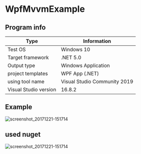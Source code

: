 # WpfMvvmExample

## Program info
|Type|Information|
|----|----|
|Test OS|Windows 10|
|Target framework|.NET 5.0|
|Output type|Windows Application|
|project templates|WPF App (.NET)|
|using tool name|Visual Studio Community 2019|
|Visual Studio version|16.8.2|

## Example
![screenshot_20171221-151714](https://raw.githubusercontent.com/Sia819/WPFSimpleBindingTest/master/demoFile/testing.gif)

## used nuget
![screenshot_20171221-151714](https://github.com/Sia819/WPFSimpleBindingTest/blob/master/demoFile/nuget1.png)
